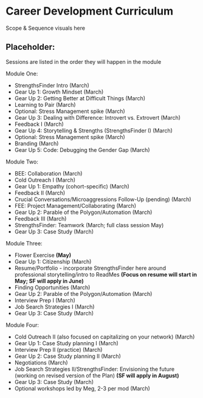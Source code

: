 # Career Development Curriculum

Scope & Sequence visuals here

## Placeholder:
Sessions are listed in the order they will happen in the module

Module One:

* StrengthsFinder Intro (March)
* Gear Up 1: Growth Mindset (March)
* Gear Up 2: Getting Better at Difficult Things (March)
* Learning to Pair (March)
* Optional: Stress Management spike (March)
* Gear Up 3: Dealing with Difference: Introvert vs. Extrovert (March)
* Feedback I (March)
* Gear Up 4: Storytelling & Strengths (StrengthsFinder I) (March)
* Optional: Stress Management spike (March)
* Branding (March)
* Gear Up 5: Code: Debugging the Gender Gap (March)

Module Two:

* BEE: Collaboration (March)
* Cold Outreach I (March)
* Gear Up 1: Empathy (cohort-specific) (March)
* Feedback II (March)
* Crucial Conversations/Microaggressions Follow-Up (pending) (March)
* FEE: Project Management/Collaborating (March)
* Gear Up 2: Parable of the Polygon/Automation (March)
* Feedback III (March)
* StrengthsFinder: Teamwork (March; full class session May)
* Gear Up 3: Case Study (March)

Module Three:

* Flower Exercise **(May)**
* Gear Up 1: Citizenship (March)
* Resume/Portfolio - incorporate StrengthsFinder here around professional storytelling/intro to ReadMes **(Focus on resume will start in May; SF will apply in June)**
* Finding Opportunities (March)
* Gear Up 2: Parable of the Polygon/Automation (March)
* Interview Prep I (March)
* Job Search Strategies I (March)
* Gear Up 3: Case Study (March)
 
Module Four:

* Cold Outreach II (also focused on capitalizing on your network) (March)
* Gear Up 1: Case Study planning I (March)
* Interview Prep II (practice) (March)
* Gear Up 2: Case Study planning II (March)
* Negotiations (March)
* Job Search Strategies II/StrengthsFinder: Envisioning the future (working on revised version of the Plan) **(SF will apply in August)**
* Gear Up 3: Case Study (March)
* Optional workshops led by Meg, 2-3 per mod (March)
